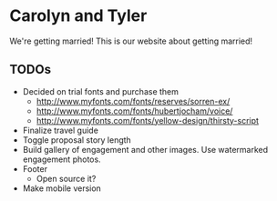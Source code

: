 # Carolyn and Tyler
We're getting married! This is our website about getting married! 

## TODOs
- Decided on trial fonts and purchase them
  - http://www.myfonts.com/fonts/reserves/sorren-ex/
  - http://www.myfonts.com/fonts/hubertjocham/voice/
  - http://www.myfonts.com/fonts/yellow-design/thirsty-script
- Finalize travel guide
- Toggle proposal story length
- Build gallery of engagement and other images. Use watermarked
  engagement photos.
- Footer
  - Open source it?
- Make mobile version

